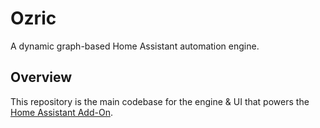 # Ozric

A dynamic graph-based Home Assistant automation engine.

## Overview

This repository is the main codebase for the engine & UI that powers the [Home Assistant Add-On](https://github.com/jchown/ozric-addon).
